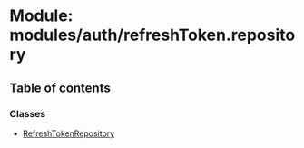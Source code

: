 # Module: modules/auth/refreshToken.repository

## Table of contents

### Classes

- [RefreshTokenRepository](../classes/modules_auth_refreshToken_repository.RefreshTokenRepository.md)
